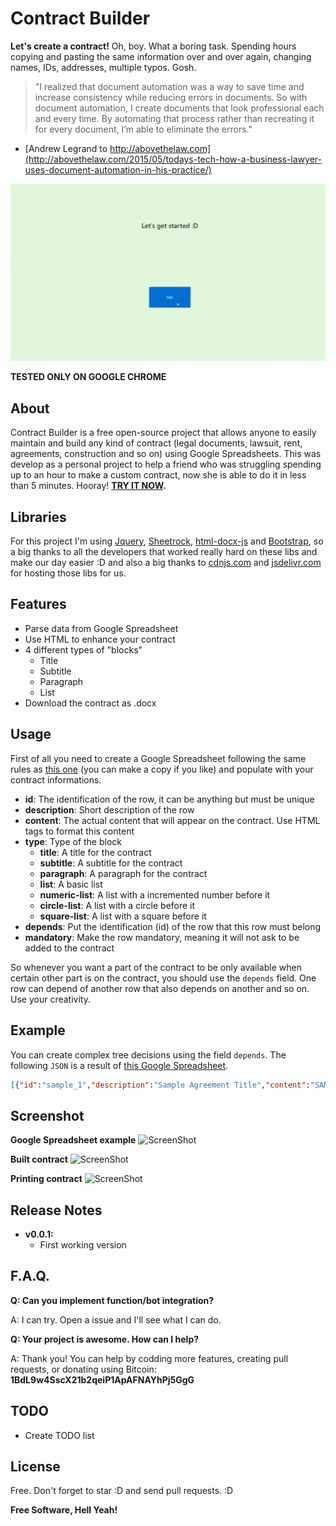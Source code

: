 # Contract Builder

**Let's create a contract!** Oh, boy. What a boring task. Spending hours copying and pasting the same information over and over again, changing names, IDs, addresses, multiple typos. Gosh.  

> "I realized that document automation was a way to save time and increase consistency while reducing errors in documents. So with document automation, I create documents that look professional each and every time. By automating that process rather than recreating it for every document, I’m able to eliminate the errors."
- [Andrew Legrand to http://abovethelaw.com](http://abovethelaw.com/2015/05/todays-tech-how-a-business-lawyer-uses-document-automation-in-his-practice/)

<img src="/screenshots/contract_builder.gif?raw=true" width="890px">

**TESTED ONLY ON GOOGLE CHROME**

## About
Contract Builder is a free open-source project that allows anyone to easily maintain and build any kind of contract (legal documents, lawsuit, rent, agreements, construction and so on) using Google Spreadsheets. This was develop as a personal project to help a friend who was struggling spending up to an hour to make a custom contract, now she is able to do it in less than 5 minutes. Hooray! **[TRY IT NOW](https://blopa.github.io/contract/index.html).**

## Libraries
For this project I'm using [Jquery](https://github.com/jquery/jquery), [Sheetrock](https://github.com/chriszarate/sheetrock), [html-docx-js](https://github.com/evidenceprime/html-docx-js) and [Bootstrap](https://github.com/twbs/bootstrap), so a big thanks to all the developers that worked really hard on these libs and make our day easier :D and also a big thanks to [cdnjs.com](https://cdnjs.com/) and [jsdelivr.com](https://www.jsdelivr.com/) for hosting those libs for us.

## Features
- Parse data from Google Spreadsheet
- Use HTML to enhance your contract
- 4 different types of "blocks"
	- Title
	- Subtitle
	- Paragraph
	- List
- Download the contract as .docx

## Usage
First of all you need to create a Google Spreadsheet following the same rules as [this one](https://docs.google.com/spreadsheets/d/1HFGm_cSH_XeZtxfREusftu-4S1LYZeAVSVjWMmsRHtY/copy) (you can make a copy if you like) and populate with your contract informations.
- **id**: The identification of the row, it can be anything but must be unique
- **description**: Short description of the row
- **content**: The actual content that will appear on the contract. Use HTML tags to format this content
- **type**: Type of the block
	- **title**: A title for the contract
	- **subtitle**: A subtitle for the contract
	- **paragraph**: A paragraph for the contract
	- **list**: A basic list
	- **numeric-list**: A list with a incremented number before it
	- **circle-list**: A list with a circle before it
	- **square-list**: A list with a square before it
- **depends**: Put the identification (id) of the row that this row must belong
- **mandatory**: Make the row mandatory, meaning it will not ask to be added to the contract

So whenever you want a part of the contract to be only available when certain other part is on the contract, you should use the ``depends`` field. One row can depend of another row that also depends on another and so on. Use your creativity.

## Example
You can create complex tree decisions using the field ``depends``. The following ``JSON`` is a result of [this Google Spreadsheet](https://docs.google.com/spreadsheets/d/1HFGm_cSH_XeZtxfREusftu-4S1LYZeAVSVjWMmsRHtY/edit).
```json
[{"id":"sample_1","description":"Sample Agreement Title","content":"SAMPLE AGREEMENT","type":"title","depends":"","mandatory":"TRUE","used":false,"childs":[]},{"id":"sample_2","description":"Description","content":"This Agreement is entered into as of the {{date_day}} day of {{date_month}}, {{date_year}}, between {{the_committee}} and {{the_contractor}}","type":"paragraph","depends":"","mandatory":"FALSE","used":false,"childs":[]},{"id":"sample_3","description":"Independent Contractor","content":"<b>Independent Contractor</b>. Subject to the terms and conditions of this Agreement, the Committee hereby engages the Contractor as an independent contractor to perform the services set forth herein, and the Contractor hereby accepts such engagement.","type":"numeric-list","depends":"","mandatory":"FALSE","used":false,"childs":[]},{"id":"sample_4","description":"Duties, Term, and Compensation","content":"<b>Duties, Term, and Compensation.</b> The Contractor’s duties, term of engagement, compensation and provisions for payment thereof shall be as set forth in the budget which is attached as {{attachment_1}}, which may be amended in writing from time to time, or supplemented with subsequent estimates for services to be rendered by the Contractor and agreed to by the Committee, and which collectively are hereby incorporated by reference.","type":"numeric-list","depends":"","mandatory":"FALSE","used":false,"childs":[{"id":"sample_5","description":"Expenses","content":"<b>Expenses</b>. During the term of this Agreement, the Contractor shall bill and the Committee shall reimburse her for all reasonable and approved out-of-pocket expenses as set forth in {{attachment_1}} which are incurred in connection with the performance of the duties hereunder.","type":"circle-list","depends":"sample_4","mandatory":"FALSE","used":false,"childs":[]},{"id":"sample_6","description":"Written Reports","content":"<b>Written Reports</b>. The Committee may request that project plans, progress reports and a final results report be provided by Consultant.. A final results report shall be due at the conclusion of the project and shall be submitted to the Committee in a confidential written report at such time. The results report shall be in such form and setting forth such information and data as is reasonably requested by the Committee.","type":"numeric-list","depends":"sample_4","mandatory":"FALSE","used":false,"childs":[]},{"id":"sample_8","description":"Conflicts of Interest","content":"<b>Conflicts of Interest</b>; The Contractor represents that she is free to enter into this Agreement and that this engagement does not violate the terms of any agreement between the Contractor and {{third_party}}. During the term of this agreement, the Contractor shall devote as much of her productive time, energy and abilities to the performance of her duties hereunder as is necessary to perform the required duties in a timely and productive manner. The Contractor is expressly free to perform services for other parties while performing services for the Committee.","type":"numeric-list","depends":"sample_4","mandatory":"FALSE","used":false,"childs":[{"id":"sample_9","description":"Termination","content":"<b>Termination</b>. The Committee may terminate this Agreement at any time by {{working_days_qty}} working days’ written notice to the Contractor. In addition, if the Contractor is convicted of any crime or offense, fails or refuses to comply with the written policies or reasonable directive of the Committee, is guilty of serious misconduct in connection with performance hereunder, or materially breaches provisions of this Agreement, the Committee at any time may terminate the engagement of the Contractor immediately and without prior written notice to the Contractor","type":"numeric-list","depends":"sample_8","mandatory":"FALSE","used":false,"childs":[{"id":"sample_11","description":"Insurance","content":"<b>Insurance</b>. The Contractor will carry liability insurance (including malpractice insurance, if warranted) relative to any service that she performs for the Committee.","type":"circle-list","depends":"sample_9","mandatory":"FALSE","used":false,"childs":[{"id":"sample_12","description":"Assignment Type A","content":"<b>Assignment</b>. The Contractor shall not assign any of her rights under this Agreement, or delegate the performance of any of her duties hereunder, without the prior written consent of the Committee.","type":"circle-list","depends":"sample_11","mandatory":"TRUE","used":false,"childs":[]},{"id":"sample_13","description":"Assignment Type B","content":"<b>Assignment</b>. The Contractor shall not assign any of her rights under this Agreement, or delegate the performance of any of her duties hereunder, without the prior written consent of the Committee.","type":"circle-list","depends":"sample_11","mandatory":"TRUE","used":false,"childs":[{"id":"sample_17","description":"Entire Understanding","content":"<b>Entire Understanding</b>. This document and any exhibit attached constitut the entire understanding and agreement of the parties, and any and all prior agreements, understandings, and representations are hereby terminated and canceled in their entirety and are of no further force and effect.","type":"square-list","depends":"sample_13","mandatory":"FALSE","used":false,"childs":[{"id":"sample_18","description":"Unenforceability of Provisions","content":"<b>Unenforceability of Provisions</b>. If any provision of this Agreement, or any portion thereof, is held to be invalid and unenforceable, then the remainder of this Agreement shall nevertheless remain in full force and effect.","type":"square-list","depends":"sample_17","mandatory":"FALSE","used":false,"childs":[]}]}]},{"id":"sample_14","description":"Assignment Type C","content":"<b>Assignment</b>. The Contractor shall not assign any of her rights under this Agreement, or delegate the performance of any of her duties hereunder, without the prior written consent of the Committee.","type":"circle-list","depends":"sample_11","mandatory":"TRUE","used":false,"childs":[]},{"id":"sample_15","description":"Assignment Type D","content":"<b>Assignment</b>. The Contractor shall not assign any of her rights under this Agreement, or delegate the performance of any of her duties hereunder, without the prior written consent of the Committee.","type":"circle-list","depends":"sample_11","mandatory":"TRUE","used":false,"childs":[]}]}]}]}]},{"id":"sample_7","description":"Confidentiality","content":"<b>Confidentiality</b>. Upon the expiration or earlier termination of this Agreement, or whenever requested by the Committee, the Contractor shall immediately deliver to the Committee all such files, records, documents, specifications, information, and other items in her possession or under her control. The Contractor further agrees that she will not disclose her retention as an independent contractor or the terms of this Agreement to any person without the prior written consent of the Committee and shall at all times preserve the confidential nature of her relationship to the Committee and of the services hereunder.","type":"numeric-list","depends":"","mandatory":"TRUE","used":false,"childs":[]},{"id":"sample_10","description":"Independent Contractor","content":"<b>Independent Contractor</b>. This Agreement shall not render the Contractor an employee, partner, agent of, or joint venturer with the Committee for any purpose. The Contractor is and will remain an independent contractor in her relationship to the Committee. The Committee shall not be responsible for withholding taxes with respect to the Contractor’s compensation hereunder. The Contractor shall have no claim against the Committee hereunder or otherwise for vacation pay, sick leave, retirement benefits, social security, worker’s compensation, health or disability benefits, unemployment insurance benefits, or employee benefits of any kind.","type":"paragraph","depends":"","mandatory":"TRUE","used":false,"childs":[]},{"id":"sample_16","description":"Modification or Amendment","content":"<b>Modification or Amendment</b>. No amendment, change or modification of this Agreement shall be valid unless in writing signed by the parties hereto.","type":"square-list","depends":"","mandatory":"FALSE","used":false,"childs":[]},{"id":"sample_19","description":"Witness","content":"IN WITNESS WHEREOF the undersigned have executed this Agreement as of the day and year first written above. The parties hereto agree that facsimile signatures shall be as effective as if originals.","type":"paragraph","depends":"","mandatory":"TRUE","used":false,"childs":[]},{"id":"sample_20","description":"Signatures","content":"______________________________                                     ______________________________\n{{the_committee}}                                                        {{the_contractor}}\n\n______________________________                                     ______________________________\n{{witness_1}}                                                                {{witness_2}}","type":"paragraph","depends":"","mandatory":"TRUE","used":false,"childs":[]}]
```

## Screenshot
**Google Spreadsheet example**
![ScreenShot](https://raw.githubusercontent.com/blopa/Contract-Builder/master/screenshots/screenshot_1.png)

**Built contract**
![ScreenShot](https://raw.githubusercontent.com/blopa/Contract-Builder/master/screenshots/screenshot_2.png)

**Printing contract**
![ScreenShot](https://raw.githubusercontent.com/blopa/Contract-Builder/master/screenshots/screenshot_3.png)

## Release Notes
- **v0.0.1:**
	- First working version

## F.A.Q.
**Q: Can you implement <???> function/bot integration?**

A: I can try. Open a issue and I'll see what I can do.

**Q: Your project is awesome. How can I help?**

A: Thank you! You can help by codding more features, creating pull requests, or donating using Bitcoin: **1BdL9w4SscX21b2qeiP1ApAFNAYhPj5GgG**

## TODO
- Create TODO list


## License
Free. Don't forget to star :D and send pull requests. :D

**Free Software, Hell Yeah!**